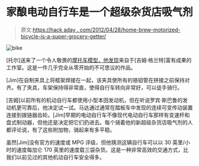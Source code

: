 # 家酿电动自行车是一个超级杂货店吸气剂

> 原文:[https://hack aday . com/2012/04/28/home-brew-motorized-bicycle-is-a-super-grocery-getter/](https://hackaday.com/2012/04/28/home-brew-motorized-bicycle-is-a-super-grocery-getter/)

![](../Images/e2fe964a60e3e6b959b2fe271ca8a958.png "bike")

[托尔]送来了一个令人敬畏的[摩托车模型，他发现](http://www.outsideconnection.com/gallant/hpv/sgg/)来自于[吉姆·格兰特]富有成果的工作室。这是一件几乎完全从零开始的不可思议的作品。

[Jim]在自制夹具上将框架焊接在一起，该夹具使所有的铬钼管在拼接之前保持对齐。有了夹具，车架保持得非常直，使得自行车转向非常好，可以徒手骑行。

[吉姆]以前所有的机动自行车都使用小型本田发动机，但在听说罗宾·斯巴鲁的发动机更可靠后，他决定试一试。马达通过通常在踏板车中发现的连续可变传动装置连接到拨链器齿轮。[Jim]早期的电动自行车不像现代电动自行车那样有变速杆和盘式制动器，但他还是决定把它们扔进去。每个骑着他的新超级杂货店吸气剂的人都评论说，有了这些附加物，骑起来有多平稳。

虽然[Jim]没有官方的速度或 MPG 评级，但他猜测这辆自行车可以以 30 英里/小时的速度每加仑 170 英里的速度载三袋杂货。这是一种非常高效的交通方式，比我们以前见过的其他机动自行车安全得多。